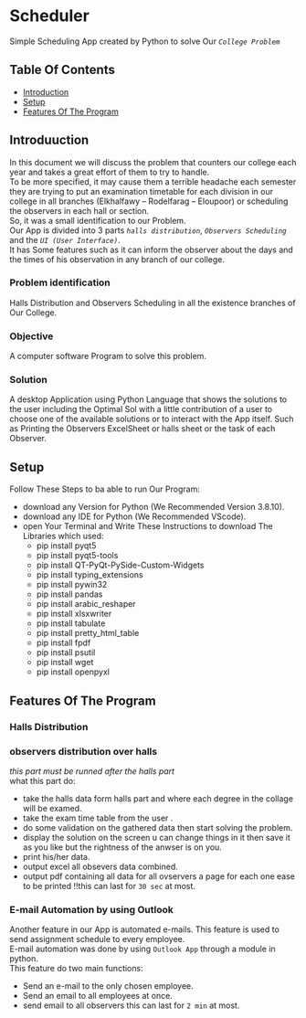 # Scheduler
Simple Scheduling App created by Python to solve Our *`College Problem`*

## Table Of Contents
* [Introduction](#introduction)
* [Setup](#setup)
* [Features Of The Program](#features-of-the-program)

## Introduuction
In this document we will discuss the problem that counters our college each year and takes a great effort of them to try to handle.<br />
To be more specified, it may cause them a terrible headache each semester they are trying to put an examination timetable for each division in our college in all branches (Elkhalfawy – Rodelfarag – Eloupoor) or scheduling the observers in each hall or section.<br />
So, it was a small identification to our Problem.<br /> 
Our App is divided into 3 parts *`halls distribution`*, *`Observers Scheduling`* and the *`UI (User Interface)`*.<br />
It has Some features such as it can inform the observer about the days and the times of his observation in any branch of our college.

### Problem identification
Halls Distribution and Observers Scheduling in all the existence branches of Our College.

### Objective
A computer software Program to solve this problem.

### Solution
A desktop Application using Python Language that shows the solutions to the user including the Optimal Sol with a little contribution of a user to choose one of the available solutions or to interact with the App itself. Such as Printing the Observers ExcelSheet or halls sheet or the task of each Observer.

## Setup
Follow These Steps to ba able to run Our Program:
- download any Version for Python (We Recommended Version 3.8.10).
- download any IDE for Python (We Recommended VScode).
- open Your Terminal and Write These Instructions to download The Libraries which used:
    - pip install pyqt5
    - pip install pyqt5-tools
    - pip install QT-PyQt-PySide-Custom-Widgets
    - pip install typing_extensions
    - pip install pywin32
    - pip install pandas
    - pip install arabic_reshaper
    - pip install xlsxwriter
    - pip install tabulate
    - pip install pretty_html_table
    - pip install fpdf
    - pip install psutil
    - pip install wget
    - pip install openpyxl

## Features Of The Program

### Halls Distribution

### observers distribution over halls
*this part must be runned after the halls part<br />*
what this part do:
- take the halls data form halls part and where each degree in the collage will be examed.
- take the exam time table from the user .
- do some validation on the gathered data then start solving the problem.
- display the solution on the screen u can change things in it then save it as you like but the rightness of the anwser is on you.
- print his/her data.
- output excel all obsevers data combined.
- output pdf containing all data for all ovservers a page for each one ease to be printed !!this can last for `30 sec` at most.

### E-mail Automation by using Outlook
Another feature in our App is automated e-mails. This feature is used to send assignment schedule to every employee.<br />
E-mail automation was done by using `Outlook App` through a module in python.<br />
This feature do two main functions:
- Send an e-mail to the only chosen employee.
- Send an email to all employees at once.
- send email to all observers this can last for `2 min` at most.

